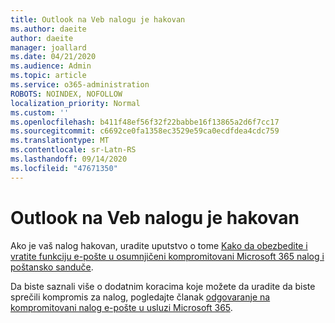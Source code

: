 ```yaml
---
title: Outlook na Veb nalogu je hakovan
ms.author: daeite
author: daeite
manager: joallard
ms.date: 04/21/2020
ms.audience: Admin
ms.topic: article
ms.service: o365-administration
ROBOTS: NOINDEX, NOFOLLOW
localization_priority: Normal
ms.custom: ''
ms.openlocfilehash: b411f48ef56f32f22babbe16f13865a2d6f7cc17
ms.sourcegitcommit: c6692ce0fa1358ec3529e59ca0ecdfdea4cdc759
ms.translationtype: MT
ms.contentlocale: sr-Latn-RS
ms.lasthandoff: 09/14/2020
ms.locfileid: "47671350"
---
```

# <a name="outlook-on-the-web-account-hacked"></a>Outlook na Veb nalogu je hakovan

Ako je vaš nalog hakovan, uradite uputstvo o tome [Kako da obezbedite i vratite funkciju e-pošte u osumnjičeni kompromitovani Microsoft 365 nalog i poštansko sanduče](https://docs.microsoft.com/microsoft-365/security/office-365-security/responding-to-a-compromised-email-account).

Da biste saznali više o dodatnim koracima koje možete da uradite da biste sprečili kompromis za nalog, pogledajte članak [odgovaranje na kompromitovani nalog e-pošte u usluzi Microsoft 365](https://docs.microsoft.com/microsoft-365/security/office-365-security/responding-to-a-compromised-email-account).
